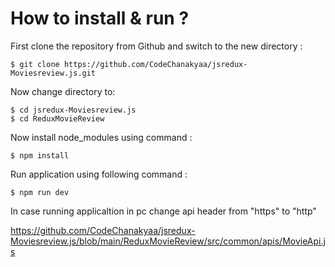 # How to install & run ?

First clone the repository from Github and switch to the new directory :

    $ git clone https://github.com/CodeChanakyaa/jsredux-Moviesreview.js.git
    
Now change directory to:

    $ cd jsredux-Moviesreview.js
    $ cd ReduxMovieReview

Now install node_modules using command :

    $ npm install

Run application using following command :

    $ npm run dev

In case running applicaltion in pc change api header from "https" to "http"

https://github.com/CodeChanakyaa/jsredux-Moviesreview.js/blob/main/ReduxMovieReview/src/common/apis/MovieApi.js
